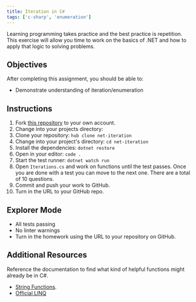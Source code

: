 ```yaml
---
title: Iteration in C#
tags: ['c-sharp', 'enumeration']
---
```


Learning programming takes practice and the best practice is repetition. This
exercise will allow you time to work on the basics of .NET and how to apply that
logic to solving problems.

## Objectives

After completing this assignment, you should be able to:

- Demonstrate understanding of iteration/enumeration

## Instructions

1. Fork [this repository](https://github.com/suncoast-devs/net-iteration) to
   your own account.
2. Change into your projects directory:
3. Clone your repository:
   `hub clone net-iteration`
4. Change into your project's directory: `cd net-iteration`
5. Install the dependencies: `dotnet restore`
6. Open in your editor: `code .`
7. Start the test runner: `dotnet watch run`
8. Open `Iterations.cs` and work on functions until the test passes. Once you are done with a test you can move to the next one. There are a total of 10 questions.
9. Commit and push your work to GitHub.
10. Turn in the URL to your GitHub repo.

## Explorer Mode

- All tests passing
- No linter warnings
- Turn in the homework using the URL to your repository on GitHub.

## Additional Resources

Reference the documentation to find what kind of helpful functions might already
be in C#.

- [String Functions](https://www.c-sharpcorner.com/blogs/some-string-functions-of-c-sharp).
- [Official LINQ](https://docs.microsoft.com/en-us/dotnet/csharp/programming-guide/concepts/linq/)
